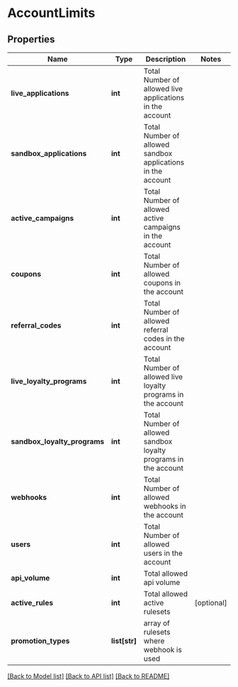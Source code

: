 # AccountLimits

## Properties
Name | Type | Description | Notes
------------ | ------------- | ------------- | -------------
**live_applications** | **int** | Total Number of allowed live applications in the account | 
**sandbox_applications** | **int** | Total Number of allowed sandbox applications in the account | 
**active_campaigns** | **int** | Total Number of allowed active campaigns in the account | 
**coupons** | **int** | Total Number of allowed coupons in the account | 
**referral_codes** | **int** | Total Number of allowed referral codes in the account | 
**live_loyalty_programs** | **int** | Total Number of allowed live loyalty programs in the account | 
**sandbox_loyalty_programs** | **int** | Total Number of allowed sandbox loyalty programs in the account | 
**webhooks** | **int** | Total Number of allowed webhooks in the account | 
**users** | **int** | Total Number of allowed users in the account | 
**api_volume** | **int** | Total allowed api volume | 
**active_rules** | **int** | Total allowed active rulesets | [optional] 
**promotion_types** | **list[str]** | array of rulesets where webhook is used | 

[[Back to Model list]](../README.md#documentation-for-models) [[Back to API list]](../README.md#documentation-for-api-endpoints) [[Back to README]](../README.md)


